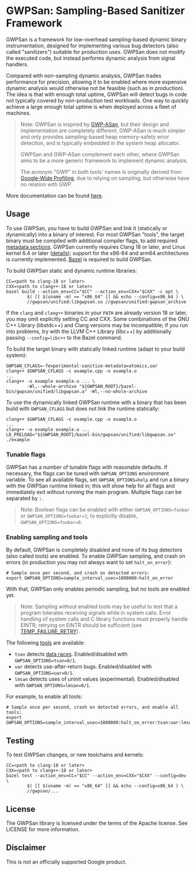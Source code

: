 # GWPSan: Sampling-Based Sanitizer Framework

GWPSan is a framework for low-overhead sampling-based dynamic binary
instrumentation, designed for implementing various bug detectors (also called
"sanitizers") suitable for production uses. GWPSan does not modify the executed
code, but instead performs dynamic analysis from signal handlers.

Compared with non-sampling dynamic analysis, GWPSan trades performance for
precision, allowing it to be enabled where more expensive dynamic analysis
would otherwise not be feasible (such as in production). The idea is that with
enough total uptime, GWPSan will detect bugs in code not typically covered by
non-production test workloads. One way to quickly achieve a large enough total
uptime is when deployed across a fleet of machines.

> Note: GWPSan is inspired by
> [GWP-ASan](https://github.com/google/sanitizers/tree/master/gwp-asan/icse2024),
> but their design and implementation are completely different. GWP-ASan is
> much simpler and only provides sampling-based heap memory-safety error
> detection, and is typically embedded in the system heap allocator.
>
> GWPSan and GWP-ASan complement each other, where GWPSan aims to be a more
> generic framework to implement dynamic analysis.
>
> The acronym "GWP" in both tools' names is originally derived from
> [Google-Wide
> Profiling](https://research.google/pubs/google-wide-profiling-a-continuous-profiling-infrastructure-for-data-centers/),
> due to relying on sampling, but otherwise have no relation with GWP.

More documentation can be found [here](docs/).

## Usage

To use GWPSan, you have to build GWPSan and link it (statically or dynamically)
into a binary of interest. For most GWPSan "tools", the target binary must be
compiled with additional compiler flags, to add required [metadata
sections](https://llvm.org/docs/PCSectionsMetadata.html). GWPSan currently
requires Clang 18 or later, and Linux kernel 6.4 or later
([details](docs/dependencies.md)); support for the x86-64 and arm64
architectures is currently implemented. [Bazel](https://bazel.build/) is
required to build GWPSan.

To build GWPSan static and dynamic runtime libraries:

```
CC=<path to clang-18 or later>
CXX=<path to clang++-18 or later>
bazel build --action_env=CC="$CC" --action_env=CXX="$CXX" -c opt \
		$( [[ $(uname -m) == "x86_64" ]] && echo --config=x86_64 ) \
		//gwpsan/unified:libgwpsan.so //gwpsan/unified:gwpsan_archive
```

If the `clang` and `clang++` binaries in your `PATH` are already version 18 or
later, you may omit explicitly setting CC and CXX. Some combinations of the GNU
C++ Library (libstdc++) and Clang versions may be incompatible; if you run into
problems, try with the LLVM C++ Library (libc++) by additionally passing
`--config=libc++` to the Bazel command.

To build the target binary with statically linked runtime (adapt to your build
system):

```
GWPSAN_CFLAGS=-fexperimental-sanitize-metadata=atomics,uar
clang++ $GWPSAN_CFLAGS -c example.cpp -o example.o
...
clang++ -o example example.o ... \
        -Wl,--whole-archive "${GWPSAN_ROOT}/bazel-bin/gwpsan/unified/libgwpsan.a" -Wl,--no-whole-archive
```

To use the dynamically linked GWPSan runtime with a binary that has been build
with `GWPSAN_CFLAGS` but does not link the runtime statically:

```
clang++ $GWPSAN_CFLAGS -c example.cpp -o example.o
...
clang++ -o example example.o ...
LD_PRELOAD="${GWPSAN_ROOT}/bazel-bin/gwpsan/unified/libgwpsan.so" ./example
```

### Tunable flags

GWPSan has a number of tunable flags with reasonable defaults. If necessary,
the flags can be tuned with `GWPSAN_OPTIONS` environment variable. To see all
available flags, set `GWPSAN_OPTIONS=help` and run a binary with the GWPSan
runtime linked in; this will show help for all flags and immediately exit
without running the main program. Multiple flags can be separated by `:`.

> Note: Boolean flags can be enabled with either `GWPSAN_OPTIONS=foobar` or
> `GWPSAN_OPTIONS=foobar=1`; to explicitly disable, `GWPSAN_OPTIONS=foobar=0`.

### Enabling sampling and tools

By default, GWPSan is completely disabled and none of its bug detectors (also
called *tools*) are enabled. To enable GWPSan sampling, and crash on errors (in
production you may not always want to set `halt_on_error`):

```
# Sample once per second, and crash on detected errors:
export GWPSAN_OPTIONS=sample_interval_usec=1000000:halt_on_error
```

With that, GWPSan only enables periodic sampling, but no tools are enabled yet.

> Note: Sampling without enabled tools may be useful to test that a program
> tolerates receiving signals while in system calls. Error handling of system
> calls and C library functions must properly handle EINTR; retrying on EINTR
> should be sufficient (see
> [TEMP_FAILURE_RETRY](https://www.gnu.org/software/libc/manual/html_node/Interrupted-Primitives.html)).

The following [tools](docs/tools.md) are available:

-   `tsan` detects [data
    races](https://en.cppreference.com/w/cpp/language/multithread#Data_races).
    Enabled/disabled with `GWPSAN_OPTIONS=tsan=0/1`.
-   `uar` detects use-after-return bugs. Enabled/disabled with
    `GWPSAN_OPTIONS=uar=0/1`.
-   `lmsan` detects uses of uninit values (experimental). Enabled/disabled with
    `GWPSAN_OPTIONS=lmsan=0/1`.

For example, to enable all tools:

```
# Sample once per second, crash on detected errors, and enable all tools:
export GWPSAN_OPTIONS=sample_interval_usec=1000000:halt_on_error:tsan:uar:lmsan
```

## Testing

To test GWPSan changes, or new toolchains and kernels:

```
CC=<path to clang-18 or later>
CXX=<path to clang++-18 or later>
bazel test --action_env=CC="$CC" --action_env=CXX="$CXX" --config=dev \
		$( [[ $(uname -m) == "x86_64" ]] && echo --config=x86_64 ) \
        //gwpsan/...
```

## License

The GWPSan library is licensed under the terms of the Apache license. See
LICENSE for more information.

## Disclaimer

This is not an officially supported Google product.
